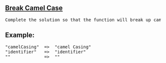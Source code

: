<h2><a href="https://www.codewars.com/kata/5208f99aee097e6552000148">Break Camel Case</a></h2>

<pre>Complete the solution so that the function will break up camel casing, using a space between words.</pre>

<h2>Example:</h2>
<pre>"camelCasing"  =>  "camel Casing"
"identifier"   =>  "identifier"
""             =>  ""</pre>
